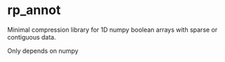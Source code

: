 # rp_annot
Minimal compression library for 1D numpy boolean arrays with sparse or contiguous data.

Only depends on numpy
